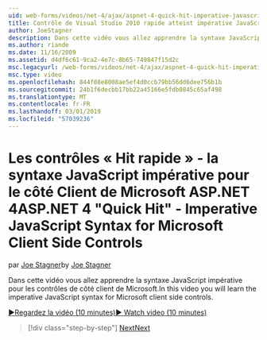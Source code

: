 ```yaml
---
uid: web-forms/videos/net-4/ajax/aspnet-4-quick-hit-imperative-javascript-syntax-for-microsoft-client-side-controls
title: Contrôle de Visual Studio 2010 rapide atteint impérative JavaScript syntaxe pour le côté Client de Microsoft | Microsoft Docs
author: JoeStagner
description: Dans cette vidéo vous allez apprendre la syntaxe JavaScript impérative pour les contrôles de côté client de Microsoft.
ms.author: riande
ms.date: 11/16/2009
ms.assetid: d4df6c61-9ca2-4e7c-8b65-749847f15d2c
msc.legacyurl: /web-forms/videos/net-4/ajax/aspnet-4-quick-hit-imperative-javascript-syntax-for-microsoft-client-side-controls
msc.type: video
ms.openlocfilehash: 844f08e8008ae5ef4d0ccb79bb56dd6dee756b1b
ms.sourcegitcommit: 24b1f6decbb17bb22a45166e5fdb0845c65af498
ms.translationtype: MT
ms.contentlocale: fr-FR
ms.lasthandoff: 03/01/2019
ms.locfileid: "57039236"
---
```

<a name="aspnet-4-quick-hit---imperative-javascript-syntax-for-microsoft-client-side-controls"></a><span data-ttu-id="4f216-103">Les contrôles « Hit rapide » - la syntaxe JavaScript impérative pour le côté Client de Microsoft ASP.NET 4</span><span class="sxs-lookup"><span data-stu-id="4f216-103">ASP.NET 4 "Quick Hit" - Imperative JavaScript Syntax for Microsoft Client Side Controls</span></span>
====================
<span data-ttu-id="4f216-104">par [Joe Stagner](https://github.com/JoeStagner)</span><span class="sxs-lookup"><span data-stu-id="4f216-104">by [Joe Stagner](https://github.com/JoeStagner)</span></span>

<span data-ttu-id="4f216-105">Dans cette vidéo vous allez apprendre la syntaxe JavaScript impérative pour les contrôles de côté client de Microsoft.</span><span class="sxs-lookup"><span data-stu-id="4f216-105">In this video you will learn the imperative JavaScript syntax for Microsoft client side controls.</span></span> 

[<span data-ttu-id="4f216-106">&#9654;Regardez la vidéo (10 minutes)</span><span class="sxs-lookup"><span data-stu-id="4f216-106">&#9654; Watch video (10 minutes)</span></span>](https://channel9.msdn.com/Blogs/ASP-NET-Site-Videos/aspnet-4-quick-hit-imperative-javascript-syntax-for-microsoft-client-side-controls)

> [!div class="step-by-step"]
> [<span data-ttu-id="4f216-107">Next</span><span class="sxs-lookup"><span data-stu-id="4f216-107">Next</span></span>](aspnet-4-quick-hit-the-scriptloader.md)
